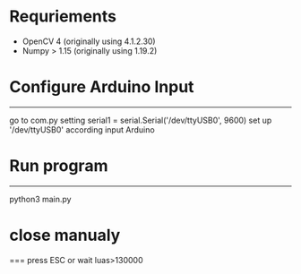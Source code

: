 # Requriements
* OpenCV 4  (originally using 4.1.2.30)
* Numpy > 1.15 (originally using 1.19.2)

# Configure Arduino Input 
---
go to com.py setting serial1 = serial.Serial('/dev/ttyUSB0', 9600)
set up '/dev/ttyUSB0' according input Arduino

# Run program
---
python3 main.py

# close manualy
===
press ESC or wait luas>130000